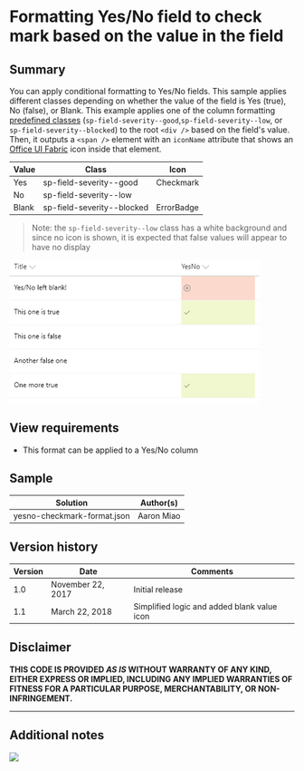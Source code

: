 # Formatting Yes/No field to check mark based on the value in the field

## Summary
You can apply conditional formatting to Yes/No fields. This sample applies different classes depending on whether the value of the field is Yes (true), No (false), or Blank. This example applies one of the column formatting [predefined classes](https://docs.microsoft.com/en-us/sharepoint/dev/declarative-customization/column-formatting#predefined-classes) (`sp-field-severity--good`,`sp-field-severity--low`, or `sp-field-severity--blocked`) to the root `<div />` based on the field's value. Then, it outputs a `<span />` element with an `iconName` attribute that shows an [Office UI Fabric](https://developer.microsoft.com/en-us/fabric#/styles/icons) icon inside that element.

|Value|Class|Icon|
|---|---|---|
|Yes|sp-field-severity--good|Checkmark|
|No|sp-field-severity--low||
|Blank|sp-field-severity--blocked|ErrorBadge|

> Note: the `sp-field-severity--low` class has a white background and since no icon is shown, it is expected that false values will appear to have no display

![screenshot of the sample](./yesno-checkmark-format.PNG)

## View requirements
- This format can be applied to a Yes/No column

## Sample

Solution|Author(s)
--------|---------
yesno-checkmark-format.json | Aaron Miao

## Version history

Version|Date|Comments
-------|----|--------
1.0|November 22, 2017|Initial release
1.1|March 22, 2018|Simplified logic and added blank value icon

## Disclaimer
**THIS CODE IS PROVIDED *AS IS* WITHOUT WARRANTY OF ANY KIND, EITHER EXPRESS OR IMPLIED, INCLUDING ANY IMPLIED WARRANTIES OF FITNESS FOR A PARTICULAR PURPOSE, MERCHANTABILITY, OR NON-INFRINGEMENT.**

---

## Additional notes

<img src="https://telemetry.sharepointpnp.com/sp-dev-list-formatting/column-samples/yesno-checkmark-format" />
